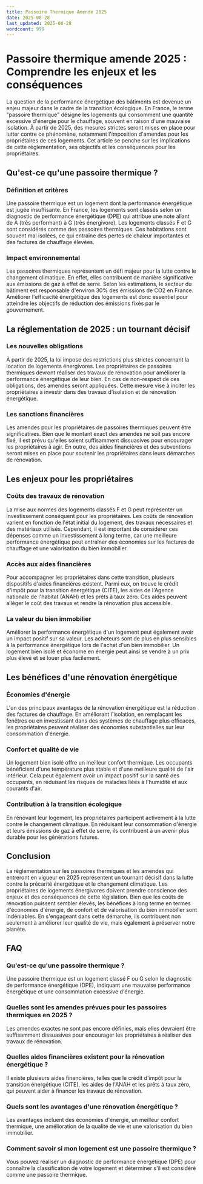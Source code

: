 ```yaml
---
title: Passoire Thermique Amende 2025
date: 2025-08-28
last_updated: 2025-08-28
wordcount: 999
---
```


# Passoire thermique amende 2025 : Comprendre les enjeux et les conséquences

La question de la performance énergétique des bâtiments est devenue un enjeu majeur dans le cadre de la transition écologique. En France, le terme "passoire thermique" désigne les logements qui consomment une quantité excessive d'énergie pour le chauffage, souvent en raison d'une mauvaise isolation. À partir de 2025, des mesures strictes seront mises en place pour lutter contre ce phénomène, notamment l'imposition d'amendes pour les propriétaires de ces logements. Cet article se penche sur les implications de cette réglementation, ses objectifs et les conséquences pour les propriétaires.

## Qu'est-ce qu'une passoire thermique ?

### Définition et critères

Une passoire thermique est un logement dont la performance énergétique est jugée insuffisante. En France, les logements sont classés selon un diagnostic de performance énergétique (DPE) qui attribue une note allant de A (très performant) à G (très énergivore). Les logements classés F et G sont considérés comme des passoires thermiques. Ces habitations sont souvent mal isolées, ce qui entraîne des pertes de chaleur importantes et des factures de chauffage élevées.

### Impact environnemental

Les passoires thermiques représentent un défi majeur pour la lutte contre le changement climatique. En effet, elles contribuent de manière significative aux émissions de gaz à effet de serre. Selon les estimations, le secteur du bâtiment est responsable d'environ 30% des émissions de CO2 en France. Améliorer l'efficacité énergétique des logements est donc essentiel pour atteindre les objectifs de réduction des émissions fixés par le gouvernement.

## La réglementation de 2025 : un tournant décisif

### Les nouvelles obligations

À partir de 2025, la loi impose des restrictions plus strictes concernant la location de logements énergivores. Les propriétaires de passoires thermiques devront réaliser des travaux de rénovation pour améliorer la performance énergétique de leur bien. En cas de non-respect de ces obligations, des amendes seront appliquées. Cette mesure vise à inciter les propriétaires à investir dans des travaux d'isolation et de rénovation énergétique.

### Les sanctions financières

Les amendes pour les propriétaires de passoires thermiques peuvent être significatives. Bien que le montant exact des amendes ne soit pas encore fixé, il est prévu qu'elles soient suffisamment dissuasives pour encourager les propriétaires à agir. En outre, des aides financières et des subventions seront mises en place pour soutenir les propriétaires dans leurs démarches de rénovation.

## Les enjeux pour les propriétaires

### Coûts des travaux de rénovation

La mise aux normes des logements classés F et G peut représenter un investissement conséquent pour les propriétaires. Les coûts de rénovation varient en fonction de l'état initial du logement, des travaux nécessaires et des matériaux utilisés. Cependant, il est important de considérer ces dépenses comme un investissement à long terme, car une meilleure performance énergétique peut entraîner des économies sur les factures de chauffage et une valorisation du bien immobilier.

### Accès aux aides financières

Pour accompagner les propriétaires dans cette transition, plusieurs dispositifs d'aides financières existent. Parmi eux, on trouve le crédit d'impôt pour la transition énergétique (CITE), les aides de l'Agence nationale de l'habitat (ANAH) et les prêts à taux zéro. Ces aides peuvent alléger le coût des travaux et rendre la rénovation plus accessible.

### La valeur du bien immobilier

Améliorer la performance énergétique d'un logement peut également avoir un impact positif sur sa valeur. Les acheteurs sont de plus en plus sensibles à la performance énergétique lors de l'achat d'un bien immobilier. Un logement bien isolé et économe en énergie peut ainsi se vendre à un prix plus élevé et se louer plus facilement.

## Les bénéfices d'une rénovation énergétique

### Économies d'énergie

L'un des principaux avantages de la rénovation énergétique est la réduction des factures de chauffage. En améliorant l'isolation, en remplaçant les fenêtres ou en investissant dans des systèmes de chauffage plus efficaces, les propriétaires peuvent réaliser des économies substantielles sur leur consommation d'énergie.

### Confort et qualité de vie

Un logement bien isolé offre un meilleur confort thermique. Les occupants bénéficient d'une température plus stable et d'une meilleure qualité de l'air intérieur. Cela peut également avoir un impact positif sur la santé des occupants, en réduisant les risques de maladies liées à l'humidité et aux courants d'air.

### Contribution à la transition écologique

En rénovant leur logement, les propriétaires participent activement à la lutte contre le changement climatique. En réduisant leur consommation d'énergie et leurs émissions de gaz à effet de serre, ils contribuent à un avenir plus durable pour les générations futures.

## Conclusion

La réglementation sur les passoires thermiques et les amendes qui entreront en vigueur en 2025 représentent un tournant décisif dans la lutte contre la précarité énergétique et le changement climatique. Les propriétaires de logements énergivores doivent prendre conscience des enjeux et des conséquences de cette législation. Bien que les coûts de rénovation puissent sembler élevés, les bénéfices à long terme en termes d'économies d'énergie, de confort et de valorisation du bien immobilier sont indéniables. En s'engageant dans cette démarche, ils contribuent non seulement à améliorer leur qualité de vie, mais également à préserver notre planète.

## FAQ

### Qu'est-ce qu'une passoire thermique ?

Une passoire thermique est un logement classé F ou G selon le diagnostic de performance énergétique (DPE), indiquant une mauvaise performance énergétique et une consommation excessive d'énergie.

### Quelles sont les amendes prévues pour les passoires thermiques en 2025 ?

Les amendes exactes ne sont pas encore définies, mais elles devraient être suffisamment dissuasives pour encourager les propriétaires à réaliser des travaux de rénovation.

### Quelles aides financières existent pour la rénovation énergétique ?

Il existe plusieurs aides financières, telles que le crédit d'impôt pour la transition énergétique (CITE), les aides de l'ANAH et les prêts à taux zéro, qui peuvent aider à financer les travaux de rénovation.

### Quels sont les avantages d'une rénovation énergétique ?

Les avantages incluent des économies d'énergie, un meilleur confort thermique, une amélioration de la qualité de vie et une valorisation du bien immobilier.

### Comment savoir si mon logement est une passoire thermique ?

Vous pouvez réaliser un diagnostic de performance énergétique (DPE) pour connaître la classification de votre logement et déterminer s'il est considéré comme une passoire thermique.